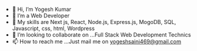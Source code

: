 - 👋 Hi, I’m Yogesh Kumar
- 👀 I’m a Web Developer
- 🌱 My skills are Next js, React, Node.js, Express.js, MogoDB, SQL, Javascript, css, html, Wordpress
- 💞️ I’m looking to collaborate on ...Full Stack Web Development Technics
- 📫 How to reach me ...Just mail me on yogeshsaini469@gmail.com

<!---
yogeshsaini469/yogeshsaini469 is a ✨ special ✨ repository because its `README.md` (this file) appears on your GitHub profile.
You can click the Preview link to take a look at your changes.
--->
